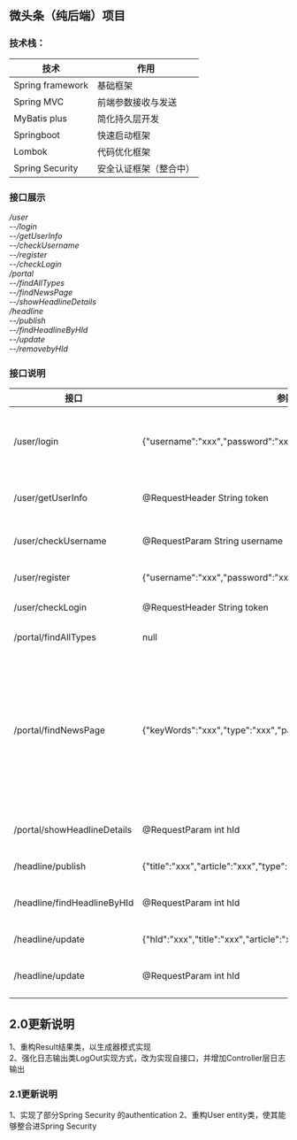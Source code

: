 ## 微头条（纯后端）项目
### 技术栈：  
|技术|作用|
|---------------|------|
|Spring framework| 基础框架|
|Spring MVC|       前端参数接收与发送|
|MyBatis plus|     简化持久层开发|
|Springboot|       快速启动框架|
|Lombok|           代码优化框架|
|Spring Security|  安全认证框架（整合中）|
### 接口展示
*/user  
--/login  
--/getUserInfo  
--/checkUsername  
--/register  
--/checkLogin  
/portal  
--/findAllTypes  
--/findNewsPage  
--/showHeadlineDetails  
/headline  
--/publish  
--/findHeadlineByHId  
--/update  
--/removebyHId*   
### 接口说明
|接口|参数|说明|
|---|---|---|
|/user/login|{"username":"xxx","password":"xxx","nickname":"xxx"}|用户登录，输入用户名、密码、昵称|
|/user/getUserInfo|@RequestHeader String token|获取token中的用户信息|
|/user/checkUsername|@RequestParam String username|检查用户名是否被占用|
|/user/register|{"username":"xxx","password":"xxx","nickname":"xxx"}|注册新用户|
|/user/checkLogin|@RequestHeader String token|检查token是否可用|
|/portal/findAllTypes|null|获取类型信息|
|/portal/findNewsPage|{"keyWords":"xxx","type":"xxx","pageNum":"xxx","pageSize":"xxx"}|根据keyWords关键字，type类型，pageNum和pageSize分页参数进行分页查询新闻信息|
|/portal/showHeadlineDetails|@RequestParam int hId|根据HId查询新闻信息|
|/headline/publish|{"title":"xxx","article":"xxx","type":"xxx"}|插入一条新闻信息|
|/headline/findHeadlineByHId|@RequestParam int hId|根据HId查询新闻信息|
|/headline/update|{"hId":"xxx","title":"xxx","article":"xxx","type":"xxx"}|更新新闻信息|
|/headline/update|@RequestParam int hId|根据HId删除一条记录|
## 2.0更新说明
1、重构Result结果类，以生成器模式实现  
2、强化日志输出类LogOut实现方式，改为实现自接口，并增加Controller层日志输出
### 2.1更新说明
1、实现了部分Spring Security 的authentication
2、重构User entity类，使其能够整合进Spring Security
